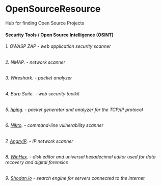 # OpenSourceResource
Hub for finding Open Source Projects

#### Security Tools / Open Source Intelligence (OSINT)

###### 1. OWASP ZAP  - web application security scanner 

###### 2. NMAP. - network scanner

###### 3. Wireshark. - packet analyzer

###### 4. Burp Suite. - web security toolkit

###### 5. [hping](https://github.com/antirez/hping). - packet generator and analyzer for the TCP/IP protocol 

###### 6. [Nikto](https://github.com/sullo/nikto). - command-line vulnerability scanner

###### 7. [AngryIP](https://angryip.org/). - IP network scanner

###### 8. [WinHex](https://x-ways.net/winhex/index-m.html). - disk editor and universal hexadecimal editor used for data recovery and digital forensics

###### 9. [Shodan.io](https://www.shodan.io/) - search engine for servers connected to the internet

